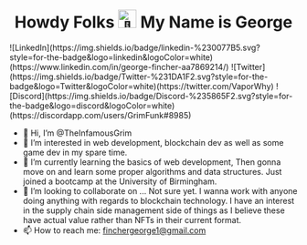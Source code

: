 <h1 align="center">Howdy Folks <picture>
  <source srcset="https://fonts.gstatic.com/s/e/notoemoji/latest/1f47b/512.webp" type="image/webp">
  <img src="https://fonts.gstatic.com/s/e/notoemoji/latest/1f47b/512.gif" alt="👻" width="32" height="32">
</picture> My Name is George
 </h1>
![LinkedIn](https://img.shields.io/badge/linkedin-%230077B5.svg?style=for-the-badge&logo=linkedin&logoColor=white)(https://www.linkedin.com/in/george-fincher-aa7869214/)
![Twitter](https://img.shields.io/badge/Twitter-%231DA1F2.svg?style=for-the-badge&logo=Twitter&logoColor=white)(https://twitter.com/VaporWhy)
![Discord](https://img.shields.io/badge/Discord-%235865F2.svg?style=for-the-badge&logo=discord&logoColor=white)(https://discordapp.com/users/GrimFunk#8985)
  
- 👋 Hi, I’m @TheInfamousGrim
- 👀 I’m interested in web development, blockchain dev as well as some game dev in my spare time.
- 🌱 I’m currently learning the basics of web development, Then gonna move on and learn some proper algorithms and data structures. Just joined a bootcamp at the University of Birmingham.
- 💞️ I’m looking to collaborate on ... Not sure yet. I wanna work with anyone doing anything with regards to blockchain technology.
I have an interest in the supply chain side management side of things as I believe these have actual value rather than NFTs in their current format.
- 📫 How to reach me: finchergeorge1@gmail.com

<!---
TheInfamousGrim/TheInfamousGrim is a ✨ special ✨ repository because its `README.md` (this file) appears on your GitHub profile.
You can click the Preview link to take a look at your changes.
--->
